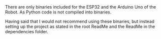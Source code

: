 There are only binaries included for the ESP32 and the Arduino Uno of the Robot.
As Python code is not compiled into binaries.

Having said that I would not recommend using these binaries, but instead setting up the project as stated in the root ReadMe and the ReadMe in the dependencies folder.
